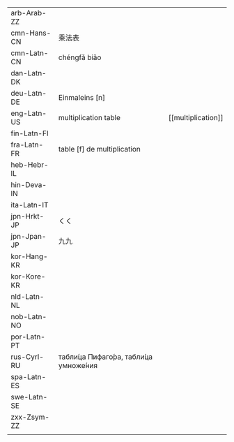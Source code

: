 | | | |
|-|-|-|
| arb-Arab-ZZ |  |  |
| cmn-Hans-CN | 乘法表 |  |
| cmn-Latn-CN | chéngfǎ biǎo |  |
| dan-Latn-DK |  |  |
| deu-Latn-DE | Einmaleins [n] |  |
| eng-Latn-US | multiplication table | [[multiplication]] |
| fin-Latn-FI |  |  |
| fra-Latn-FR | table [f] de multiplication |  |
| heb-Hebr-IL |  |  |
| hin-Deva-IN |  |  |
| ita-Latn-IT |  |  |
| jpn-Hrkt-JP | くく |  |
| jpn-Jpan-JP | 九九 |  |
| kor-Hang-KR |  |  |
| kor-Kore-KR |  |  |
| nld-Latn-NL |  |  |
| nob-Latn-NO |  |  |
| por-Latn-PT |  |  |
| rus-Cyrl-RU | табли́ца Пифаго́ра, табли́ца умноже́ния |  |
| spa-Latn-ES |  |  |
| swe-Latn-SE |  |  |
| zxx-Zsym-ZZ |  |  |
|  |  |  |